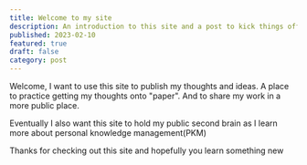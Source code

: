 ```yaml
---
title: Welcome to my site
description: An introduction to this site and a post to kick things off
published: 2023-02-10
featured: true
draft: false
category: post
---
```


Welcome, I want to use this site to publish my thoughts and ideas. A place to practice getting my thoughts onto "paper". And to share my work in a more public place.

Eventually I also want this site to hold my public second brain as I learn more about personal knowledge management(PKM)

Thanks for checking out this site and hopefully you learn something new
